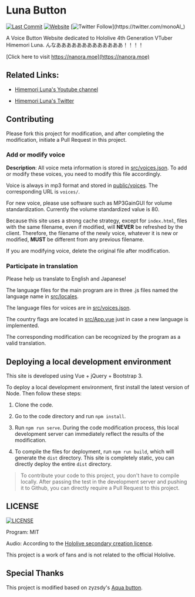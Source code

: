 # Luna Button
[![Last Commit](https://img.shields.io/github/last-commit/monoai/luna-button)]()
[![Website](https://img.shields.io/website?url=https%3A%2F%2Fnanora.moe)](https://nanora.moe)
[![Twitter Follow](https://img.shields.io/twitter/follow/monoAI_)](https://twitter.com/monoAI_)

A Voice Button Website dedicated to Hololive 4th Generation VTuber Himemori Luna. んなあああああああああああああ！！！！

[Click here to visit https://nanora.moe](https://nanora.moe)

## Related Links:

* [Himemori Luna's Youtube channel](https://www.youtube.com/channel/UCa9Y57gfeY0Zro_noHRVrnw)

* [Himemori Luna's Twitter](https://twitter.com/himemoriluna)

## Contributing

Please fork this project for modification, and after completing the modification, initiate a Pull Request in this project.

### Add or modify voice

**Description**: All voice meta information is stored in [src/voices.json](src/voices.json). To add or modify these voices, you need to modify this file accordingly.

Voice is always in mp3 format and stored in [public/voices](public/voices). The corresponding URL is `voices/`.

For new voice, please use software such as MP3GainGUI for volume standardization. Currently the volume standardized value is 80.

Because this site uses a strong cache strategy, except for `index.html`, files with the same filename, even if modified, will **NEVER** be refreshed by the client. Therefore, the filename of the newly voice, whatever it is new or modified, **MUST** be different from any previous filename.

If you are modifying voice, delete the original file after modification.

### Participate in translation

Please help us translate to English and Japanese!

The language files for the main program are in three .js files named the language name in [src/locales](src/locales).

The language files for voices are in [src/voices.json](src/voices.json).

The country flags are located in [src/App.vue](src/App.vue) just in case a new language is implemented.

The corresponding modification can be recognized by the program as a valid translation.

## Deploying a local development environment

This site is developed using Vue + jQuery + Bootstrap 3.

To deploy a local development environment, first install the latest version of Node. Then follow these steps:

1. Clone the code.

2. Go to the code directory and run `npm install`.

3. Run `npm run serve`. During the code modification process, this local development server can immediately reflect the results of the modification.

4. To compile the files for deployment, run `npm run build`, which will generate the `dist` directory. This site is completely static, you can directly deploy the entire `dist` directory.

> To contribute your code to this project, you don't have to compile locally. After passing the test in the development server and pushing it to Github, you can directly require a Pull Request to this project.

## LICENSE
[![LICENSE](https://img.shields.io/github/license/monoai/luna-button)](LICENSE)

Program: MIT

Audio: According to the [Hololive secondary creation licence](https://www.hololive.tv/terms).

This project is a work of fans and is not related to the official Hololive.

## Special Thanks

This project is modified based on zyzsdy's [Aqua button](https://github.com/zyzsdy/aqua-button).
